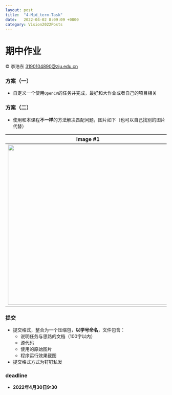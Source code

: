 ```yaml
---
layout: post
title:  "4-Mid_term-Task"
date:   2022-04-02 8:09:09 +0800
category: Vision2022Posts
---
```




# 期中作业

&copy; 李浩东 3190104890@zju.edu.cn

### 方案（一）

- 自定义一个使用`OpenCV`的任务并完成，最好和大作业或者自己的项目相关

### 方案（二）

- 使用和本课程**不一样**的方法解决匹配问题，图片如下（也可以自己找别的图片代替）

|                     Image #1                     |                    Image #2                    |
| :----------------------------------------------------------: | :----------------------------------------------------------: |
| <img src="{{ site.url }}/images/Vision2022/wu.jpg" width="500" /> | <img src="{{ site.url }}/images/Vision2022/wu_2.jpeg" width="500" /> |

### 提交

- 提交格式，整合为一个压缩包，**以学号命名**，文件包含：
  - 说明任务与思路的文档（100字以内）
  - 源代码
  - 使用的原始图片
  - 程序运行效果截图
- 提交格式方式为钉钉私发

### deadline

- **2022年4月30日9:30**
